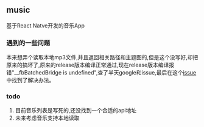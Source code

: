 ## music

基于React Natve开发的音乐App


### 遇到的一些问题

本来想弄个读取本地mp3文件,并且返回相关路径和主题图的,但是这个没写好,却把原来的搞坏了,原来的release版本编译正常通过,现在release版本编译报错"__fbBatchedBridge is undefined",查了半天google和issue,最后在这个[issue](https://github.com/facebook/react-native/issues/5820)中找到了解决办法。

### todo

1. 目前音乐列表是写死的,还没找到一个合适的api地址
2. 未来考虑音乐支持本地读取

